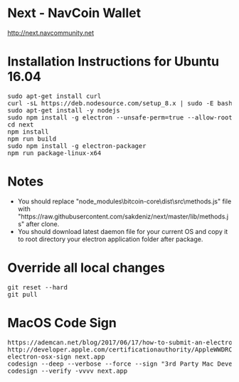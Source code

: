 # Next - NavCoin Wallet
http://next.navcommunity.net

Installation Instructions for Ubuntu 16.04
==========================================
<pre>
sudo apt-get install curl
curl -sL https://deb.nodesource.com/setup_8.x | sudo -E bash -
sudo apt-get install -y nodejs
sudo npm install -g electron --unsafe-perm=true --allow-root
cd next
npm install
npm run build
sudo npm install -g electron-packager
npm run package-linux-x64
</pre>

Notes
=====
<ul>
<li>You should replace "node_modules\bitcoin-core\dist\src\methods.js" file with "https://raw.githubusercontent.com/sakdeniz/next/master/lib/methods.js" after clone.</li>
<li>You should download latest daemon file for your current OS and copy it to root directory your electron application folder after package.</li>
</ul>

Override all local changes
==========================
<pre>
git reset --hard
git pull
</pre>

MacOS Code Sign
==========================
<pre>
https://ademcan.net/blog/2017/06/17/how-to-submit-an-electron-app-to-the-mac-appstore/
http://developer.apple.com/certificationauthority/AppleWWDRCA.cer
electron-osx-sign next.app
codesign --deep --verbose --force --sign "3rd Party Mac Developer Application: XXXXXX XXXXXXXX (XXXXXXXXXX)" next.app
codesign --verify -vvvv next.app
</pre>